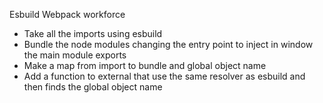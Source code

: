 Esbuild Webpack workforce

-   Take all the imports using esbuild
-   Bundle the node modules changing the entry point to inject in window the main module exports
-   Make a map from import to bundle and global object name
-   Add a function to external that use the same resolver as esbuild and then finds the global object name
